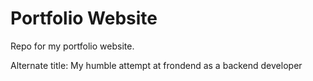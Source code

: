 # Portfolio Website

Repo for my portfolio website. 


Alternate title: My humble attempt at frondend as a backend developer
